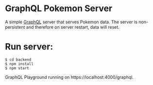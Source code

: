 # GraphQL Pokemon Server

A simple [GraphQL](https://graphql.org/learn) server that serves Pokemon data. The server is non-persistent and therefore on server restart, data will reset.

# Run server:

```
$ cd backend
$ npm install
$ npm start
```

GraphQL Playground running on https://localhost:4000/graphql.
